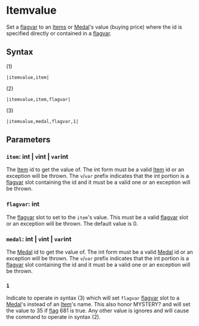 # Itemvalue

Set a [flagvar](../../Flags%20arrays/flagvar.md) to an [Items](../../Enums%20and%20IDs/Items.md) or [Medal](../../Enums%20and%20IDs/Medal.md)'s value (buying price) where the id is specified directly or contained in a [flagvar](../../Flags%20arrays/flagvar.md).

## Syntax

(1)

````
|itemvalue,item|
````

(2)

````
|itemvalue,item,flagvar|
````

(3)

````
|itemvalue,medal,flagvar,1|
````

## Parameters

### `item`: int | `v`int | `var`int

The [Item](../../Enums%20and%20IDs/Items.md) id to get the value of. The int form must be a valid [Item](../../Enums%20and%20IDs/Items.md) id or an exception will be thrown. The `v`/`var` prefix indicates that the int portion is a [flagvar](../../Flags%20arrays/flagvar.md) slot containing the id and it must be a valid one or an exception will be thrown.

### `flagvar`: int

The [flagvar](../../Flags%20arrays/flagvar.md) slot to set to the `item`'s value. This must be a valid [flagvar](../../Flags%20arrays/flagvar.md) slot or an exception will be thrown. The default value is 0.

### `medal`: int | `v`int | `var`int

The [Medal](../../Enums%20and%20IDs/Medal.md) id to get the value of. The int form must be a valid [Medal](../../Enums%20and%20IDs/Medal.md) id or an exception will be thrown. The `v`/`var` prefix indicates that the int portion is a [flagvar](../../Flags%20arrays/flagvar.md) slot containing the id and it must be a valid one or an exception will be thrown.

### `1`

Indicate to operate in syntax (3) which will set `flagvar` [flagvar](../../Flags%20arrays/flagvar.md) slot to a [Medal](../../Enums%20and%20IDs/Medal.md)'s instead of an [Item](../../Enums%20and%20IDs/Items.md)'s name. This also honor MYSTERY? and will set the value to 35 if [flag](../../Flags%20arrays/flags.md) 681 is true. Any other value is ignores and will cause the command to operate in syntax (2).
